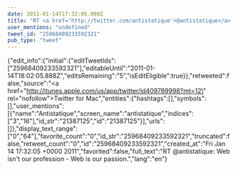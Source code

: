```yaml
---
date: 2011-01-14T17:32:05.000Z
title: "RT <a href='http://twitter.com/antistatique'>@antistatique</a>: Web isn't our profession - Web is our passion.″"
user_mentions: "undefined"
tweet_id: "25968409233592321"
pub_type: "tweet"
---
```

{"edit_info":{"initial":{"editTweetIds":["25968409233592321"],"editableUntil":"2011-01-14T18:02:05.888Z","editsRemaining":"5","isEditEligible":true}},"retweeted":false,"source":"<a href=\"http://itunes.apple.com/us/app/twitter/id409789998?mt=12\" rel=\"nofollow\">Twitter for Mac</a>","entities":{"hashtags":[],"symbols":[],"user_mentions":[{"name":"Antistatique","screen_name":"antistatique","indices":["3","16"],"id_str":"21387125","id":"21387125"}],"urls":[]},"display_text_range":["0","64"],"favorite_count":"0","id_str":"25968409233592321","truncated":false,"retweet_count":"0","id":"25968409233592321","created_at":"Fri Jan 14 17:32:05 +0000 2011","favorited":false,"full_text":"RT @antistatique: Web isn't our profession - Web is our passion.","lang":"en"}

